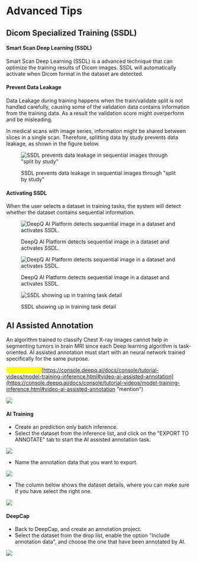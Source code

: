 # Advanced Tips



## Dicom Specialized Training (SSDL) <a href="#id-414-dicom-specialized-training-ssdl" id="id-414-dicom-specialized-training-ssdl"></a>

#### Smart Scan Deep Learning (SSDL) <a href="#smart-scan-deep-learning-ssdl" id="smart-scan-deep-learning-ssdl"></a>

Smart Scan Deep Learning (SSDL) is a advanced technique that can optimize the training results of Dicom images. SSDL will automatically activate when Dicom format in the dataset are detected.

#### Prevent Data Leakage <a href="#prevent-data-leakage" id="prevent-data-leakage"></a>

Data Leakage during training happens when the train/validate split is not handled carefully, causing some of the validation data contains information from the training data. As a result the validation score might overperform and be misleading.

In medical scans with image series, information might be shared between slices in a single scan. Therefore, splitting data by study prevents data leakage, as shown in the figure below.

<figure><img src="https://console.deepq.ai/docs/console/.gitbook/assets/con-4-7-4-2.3.jpg" alt="SSDL prevents data leakage in sequential images through &#x22;split by study&#x22;"><figcaption><p>SSDL prevents data leakage in sequential images through "split by study"</p></figcaption></figure>

#### Activating SSDL <a href="#activating-ssdl" id="activating-ssdl"></a>

When the user selects a dataset in training tasks, the system will detect whether the dataset contains sequential information.

<figure><img src="https://console.deepq.ai/docs/console/.gitbook/assets/con-4-7-1.png" alt="DeepQ AI Platform detects sequential image in a dataset and activates SSDL."><figcaption><p>DeepQ AI Platform detects sequential image in a dataset and activates SSDL.</p></figcaption></figure>

<figure><img src="https://console.deepq.ai/docs/console/.gitbook/assets/con-4-7-2.png" alt="DeepQ AI Platform detects sequential image in a dataset and activates SSDL."><figcaption><p>DeepQ AI Platform detects sequential image in a dataset and activates SSDL.</p></figcaption></figure>

<figure><img src="https://console.deepq.ai/docs/console/.gitbook/assets/con-4-7-3.png" alt="SSDL showing up in training task detail"><figcaption><p>SSDL showing up in training task detail</p></figcaption></figure>

## AI Assisted Annotation <a href="#id-431-ai-assisted-annotation" id="id-431-ai-assisted-annotation"></a>

An algorithm trained to classify Chest X-ray images cannot help in segmenting tumors in brain MRI since each Deep learning algorithm is task-oriented. AI assisted annotation must start with an neural network trained specifically for the same purpose.

<mark style="color:yellow;">Tutorial Video:</mark><img src="https://console.deepq.ai/docs/console/.gitbook/assets/video-icon-small.jpg" alt="" data-size="line">[https://console.deepq.ai/docs/console/tutorial-videos/model-training-inference.html#video-ai-assisted-annotation](https://console.deepq.ai/docs/console/tutorial-videos/model-training-inference.html#video-ai-assisted-annotation "mention")

![](https://console.deepq.ai/docs/console/.gitbook/assets/con-4-3-9.png)

#### AI Training <a href="#ai-training" id="ai-training"></a>

* Create an prediction only batch inference.
* Select the dataset from the inference list, and click on the "EXPORT TO ANNOTATE" tab to start the AI assisted annotation task.

![](https://console.deepq.ai/docs/console/.gitbook/assets/con-4-3-10.png)

* Name the annotation data that you want to export.

![](https://console.deepq.ai/docs/console/.gitbook/assets/con-4-3-11.png)

* The column below shows the dataset details, where you can make sure if you have select the right one.

![](https://console.deepq.ai/docs/console/.gitbook/assets/con-4-3-12.png)

#### DeepCap <a href="#deepcap" id="deepcap"></a>

* Back to DeepCap, and create an annotation project.
* Select the dataset from the drop list, enable the option "Include annotation data", and choose the one that have been annotated by AI.

![](https://console.deepq.ai/docs/console/.gitbook/assets/con-4-3-133.png)
